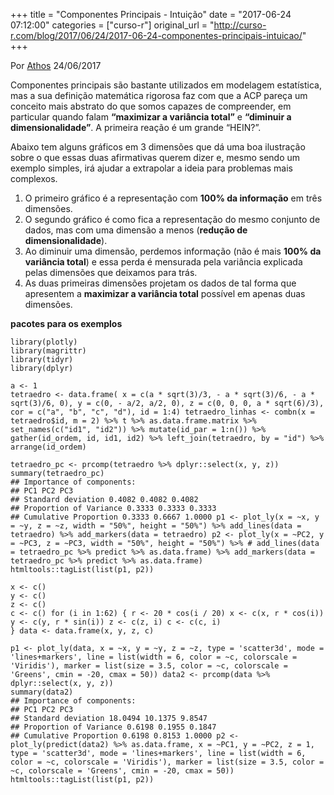 +++
title = "Componentes Principais - Intuição"
date = "2017-06-24 07:12:00"
categories = ["curso-r"]
original_url = "http://curso-r.com/blog/2017/06/24/2017-06-24-componentes-principais-intuicao/"
+++

<p class="text-muted text-uppercase mb-small text-right">
Por <a href="http://curso-r.com/author/athos">Athos</a> 24/06/2017
</p>
<p>
Componentes principais são bastante utilizados em modelagem estatística,
mas a sua definição matemática rigorosa faz com que a ACP pareça um
conceito mais abstrato do que somos capazes de compreender, em
particular quando falam <strong>“maximizar a variância total”</strong> e
<strong>“diminuir a dimensionalidade”</strong>. A primeira reação é um
grande “HEIN?”.
</p>
<p>
Abaixo tem alguns gráficos em 3 dimensões que dá uma boa ilustração
sobre o que essas duas afirmativas querem dizer e, mesmo sendo um
exemplo simples, irá ajudar a extrapolar a ideia para problemas mais
complexos.
</p>
<ol>
<li>
O primeiro gráfico é a representação com <strong>100% da
informação</strong> em três dimensões.
</li>
<li>
O segundo gráfico é como fica a representação do mesmo conjunto de
dados, mas com uma dimensão a menos (<strong>redução de
dimensionalidade</strong>).
</li>
<li>
Ao diminuir uma dimensão, perdemos informação (não é mais <strong>100%
da variância total</strong>) e essa perda é mensurada pela variância
explicada pelas dimensões que deixamos para trás.
</li>
<li>
As duas primeiras dimensões projetam os dados de tal forma que
apresentem a <strong>maximizar a variância total</strong> possível em
apenas duas dimensões.
</li>
</ol>
<p>
<strong>pacotes para os exemplos</strong>
</p>
<pre class="r"><code>library(plotly)
library(magrittr)
library(tidyr)
library(dplyr)</code></pre>
<pre class="r"><code>a &lt;- 1
tetraedro &lt;- data.frame( x = c(a * sqrt(3)/3, - a * sqrt(3)/6, - a * sqrt(3)/6, 0), y = c(0, - a/2, a/2, 0), z = c(0, 0, 0, a * sqrt(6)/3), cor = c(&quot;a&quot;, &quot;b&quot;, &quot;c&quot;, &quot;d&quot;), id = 1:4) tetraedro_linhas &lt;- combn(x = tetraedro$id, m = 2) %&gt;% t %&gt;% as.data.frame.matrix %&gt;% set_names(c(&quot;id1&quot;, &quot;id2&quot;)) %&gt;% mutate(id_par = 1:n()) %&gt;% gather(id_ordem, id, id1, id2) %&gt;% left_join(tetraedro, by = &quot;id&quot;) %&gt;% arrange(id_ordem)</code></pre>
<pre class="r"><code>tetraedro_pc &lt;- prcomp(tetraedro %&gt;% dplyr::select(x, y, z))
summary(tetraedro_pc)
## Importance of components:
## PC1 PC2 PC3
## Standard deviation 0.4082 0.4082 0.4082
## Proportion of Variance 0.3333 0.3333 0.3333
## Cumulative Proportion 0.3333 0.6667 1.0000 p1 &lt;- plot_ly(x = ~x, y = ~y, z = ~z, width = &quot;50%&quot;, height = &quot;50%&quot;) %&gt;% add_lines(data = tetraedro) %&gt;% add_markers(data = tetraedro) p2 &lt;- plot_ly(x = ~PC2, y = ~PC3, z = ~PC3, width = &quot;50%&quot;, height = &quot;50%&quot;) %&gt;% # add_lines(data = tetraedro_pc %&gt;% predict %&gt;% as.data.frame) %&gt;% add_markers(data = tetraedro_pc %&gt;% predict %&gt;% as.data.frame) htmltools::tagList(list(p1, p2))</code></pre>

<pre class="r"><code>x &lt;- c()
y &lt;- c()
z &lt;- c()
c &lt;- c() for (i in 1:62) { r &lt;- 20 * cos(i / 20) x &lt;- c(x, r * cos(i)) y &lt;- c(y, r * sin(i)) z &lt;- c(z, i) c &lt;- c(c, i)
} data &lt;- data.frame(x, y, z, c)</code></pre>
<pre class="r"><code>p1 &lt;- plot_ly(data, x = ~x, y = ~y, z = ~z, type = &apos;scatter3d&apos;, mode = &apos;lines+markers&apos;, line = list(width = 6, color = ~c, colorscale = &apos;Viridis&apos;), marker = list(size = 3.5, color = ~c, colorscale = &apos;Greens&apos;, cmin = -20, cmax = 50)) data2 &lt;- prcomp(data %&gt;% dplyr::select(x, y, z))
summary(data2)
## Importance of components:
## PC1 PC2 PC3
## Standard deviation 18.0494 10.1375 9.8547
## Proportion of Variance 0.6198 0.1955 0.1847
## Cumulative Proportion 0.6198 0.8153 1.0000 p2 &lt;- plot_ly(predict(data2) %&gt;% as.data.frame, x = ~PC1, y = ~PC2, z = 1, type = &apos;scatter3d&apos;, mode = &apos;lines+markers&apos;, line = list(width = 6, color = ~c, colorscale = &apos;Viridis&apos;), marker = list(size = 3.5, color = ~c, colorscale = &apos;Greens&apos;, cmin = -20, cmax = 50)) htmltools::tagList(list(p1, p2))</code></pre>

